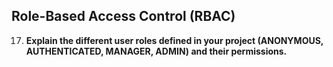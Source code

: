 ## Role-Based Access Control (RBAC)

17. **Explain the different user roles defined in your project (ANONYMOUS, AUTHENTICATED, MANAGER, ADMIN) and their permissions.**
